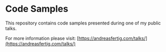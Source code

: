 # Code Samples

This repository contains code samples presented during one of my public talks.

For more information please visit: [https://andreasfertig.com/talks/](https://andreasfertig.com/talks/)
